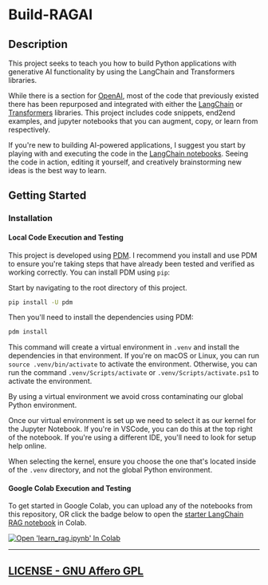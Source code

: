 # Build-RAGAI

## Description
This project seeks to teach you how to build Python applications with generative AI functionality by using the LangChain and Transformers libraries.

While there is a section for [OpenAI](./src/opai/), most of the code that previously existed there has been repurposed and integrated with either the [LangChain](./src/langchain/) or [Transformers](./src/transformers/) libraries. This project includes code snippets, end2end examples, and jupyter notebooks that you can augment, copy, or learn from respectively.

If you're new to building AI-powered applications, I suggest you start by playing with and executing the code in the [LangChain notebooks](./src/langchain/notebooks/). Seeing the code in action, editing it yourself, and creatively brainstorming new ideas is the best way to learn.

## Getting Started

### Installation

#### Local Code Execution and Testing
This project is developed using [PDM](https://pdm.fming.dev/). I recommend you install and use PDM to ensure you're taking steps that have already been tested and verified as working correctly. You can install PDM using `pip`:

Start by navigating to the root directory of this project.

```bash
pip install -U pdm
```

Then you'll need to install the dependencies using PDM:

```bash
pdm install
```

This command will create a virtual environment in `.venv` and install the dependencies in that environment. If you're on macOS or Linux, you can run `source .venv/bin/activate` to activate the environment. Otherwise, you can run the command `.venv/Scripts/activate` or `.venv/Scripts/activate.ps1` to activate the environment.

By using a virtual environment we avoid cross contaminating our global Python environment.

Once our virtual environment is set up we need to select it as our kernel for the Jupyter Notebook. If you're in VSCode, you can do this at the top right of the notebook. If you're using a different IDE, you'll need to look for setup help online.

When selecting the kernel, ensure you choose the one that's located inside of the `.venv` directory, and not the global Python environment.

#### Google Colab Execution and Testing

To get started in Google Colab, you can upload any of the notebooks from this repository, OR click the badge below to open the [starter LangChain RAG notebook](./src/langchain/notebooks/learn_rag.ipynb "Starter RAG Notebook for learning") in Colab.

<a target="_blank" href="https://colab.research.google.com/github/Daethyra/Build-RAGAI/blob/master/src/langchain/notebooks/learn_rag.ipynb">
  <img src="https://colab.research.google.com/assets/colab-badge.svg" alt="Open 'learn_rag.ipynb' In Colab"/>
</a>

---

## [LICENSE - GNU Affero GPL](./LICENSE)
